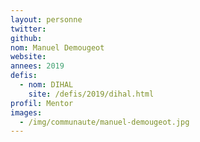 ```yaml
---
layout: personne
twitter: 
github: 
nom: Manuel Demougeot
website:
annees: 2019
defis: 
  - nom: DIHAL
    site: /defis/2019/dihal.html
profil: Mentor
images: 
  - /img/communaute/manuel-demougeot.jpg
---
```

